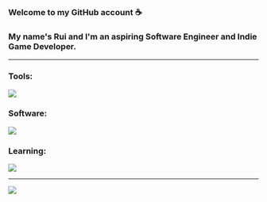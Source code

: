 ### Welcome to my GitHub account ☕
### My name's Rui and I'm an aspiring Software Engineer and Indie Game Developer.

---

### Tools:
![](https://simpleskill.icons.workers.dev/svg?i=dotnet,c,cs,html,css,php,js,mysql,java,py)

### Software:
![](https://simpleskill.icons.workers.dev/svg?i=git,github,vscode,visualstudio,idea,ps,blender,unity,unreal)

### Learning:
![](https://simpleskill.icons.workers.dev/svg?i=ts,nodejs,react,scss,nextjs,jquery,laravel,mongodb,tailwind)

---

![](https://github-readme-stats.vercel.app/api?username=rui-san&show_icons=true&theme=dark)
